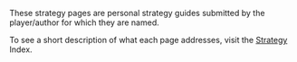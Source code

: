 These strategy pages are personal strategy guides submitted by the
player/author for which they are named.

To see a short description of what each page addresses, visit the
[Strategy](Strategy.md) Index.
